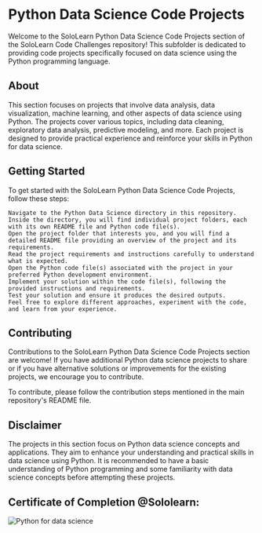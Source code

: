 # Python Data Science Code Projects

Welcome to the SoloLearn Python Data Science Code Projects section of the SoloLearn Code Challenges repository! This subfolder is dedicated to providing code projects specifically focused on data science using the Python programming language.

## About

This section focuses on projects that involve data analysis, data visualization, machine learning, and other aspects of data science using Python. The projects cover various topics, including data cleaning, exploratory data analysis, predictive modeling, and more. Each project is designed to provide practical experience and reinforce your skills in Python for data science.

## Getting Started

To get started with the SoloLearn Python Data Science Code Projects, follow these steps:

    Navigate to the Python Data Science directory in this repository.
    Inside the directory, you will find individual project folders, each with its own README file and Python code file(s).
    Open the project folder that interests you, and you will find a detailed README file providing an overview of the project and its requirements.
    Read the project requirements and instructions carefully to understand what is expected.
    Open the Python code file(s) associated with the project in your preferred Python development environment.
    Implement your solution within the code file(s), following the provided instructions and requirements.
    Test your solution and ensure it produces the desired outputs.
    Feel free to explore different approaches, experiment with the code, and learn from your experience.

## Contributing

Contributions to the SoloLearn Python Data Science Code Projects section are welcome! If you have additional Python data science projects to share or if you have alternative solutions or improvements for the existing projects, we encourage you to contribute.

To contribute, please follow the contribution steps mentioned in the main repository's README file.

## Disclaimer

The projects in this section focus on Python data science concepts and applications. They aim to enhance your understanding and practical skills in data science using Python. It is recommended to have a basic understanding of Python programming and some familiarity with data science concepts before attempting these projects.

## Certificate of Completion @Sololearn:

![Python for data science](https://github.com/AWESOME04/Sololearn-Code-Challenges/assets/102630199/055a8547-051c-4c27-bb83-082047676c85)



